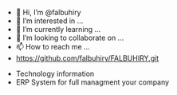 - 👋 Hi, I’m @falbuhiry
- 👀 I’m interested in ...
- 🌱 I’m currently learning ...
- 💞️ I’m looking to collaborate on ...
- 📫 How to reach me ...
- https://github.com/falbuhiry/FALBUHIRY.git
<!---
falbuhiry/falbuhiry is a ✨ special ✨ repository because its `README.md` (this file) appears on your GitHub profile.
You can click the Preview link to take a look at your changes.
--->
- Technology information 
- ERP System for full managment your company 
